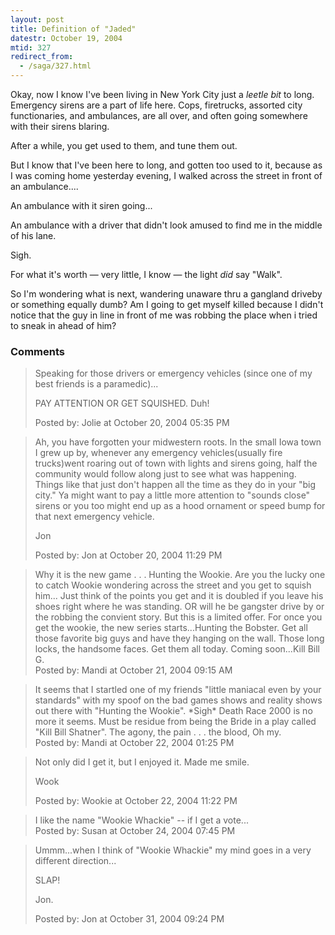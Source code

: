 ```yaml
---
layout: post
title: Definition of "Jaded"
datestr: October 19, 2004
mtid: 327
redirect_from:
  - /saga/327.html
---
```


Okay,  now I know I've been living in New York City just a *leetle bit* to long.  Emergency sirens are a part of life here.  Cops, firetrucks, assorted city functionaries, and ambulances, are all over, and often going somewhere with their sirens blaring.

After a while, you get used to them, and tune them out.

But I know that I've been here to long, and gotten too used to it, because as I was coming home yesterday evening, I walked across the street in front of an ambulance....

An ambulance with it siren going...

An ambulance with a driver that didn't look amused to find me in the middle of his lane.

Sigh.

For what it's worth &mdash; very little, I know &mdash; the light *did* say "Walk".

So I'm wondering what is next, wandering unaware thru a gangland driveby or something equally dumb?  Am I going to get myself killed because I didn't notice that the guy in line in front of me was robbing the place when i tried to sneak in ahead of him?

### Comments

<blockquote>
Speaking for those drivers or emergency vehicles (since one of my best friends is a paramedic)...

PAY ATTENTION OR GET SQUISHED.  Duh!
<div class="comment-meta">Posted by: Jolie at October 20, 2004 05:35 PM</div> </blockquote>

<blockquote>
Ah, you have forgotten your midwestern roots.  In the small Iowa town I grew up by, whenever any emergency vehicles(usually fire trucks)went roaring out of town with lights and sirens going, half the community would follow along just to see what was happening.  Things like that just don't happen all the time as they do in your "big city."  Ya might want to pay a little more attention to "sounds close" sirens or you too might end up as a hood ornament or speed bump for that next emergency vehicle.

Jon<br />

<div class="comment-meta">Posted by: Jon at October 20, 2004 11:29 PM</div> </blockquote>

<blockquote>
Why it is the new game . . . Hunting the Wookie.  Are you the lucky one to catch Wookie wondering across the street and you get to squish him... Just think of the points you get and it is doubled if you leave his shoes right where he was standing. OR will he be gangster drive by or the robbing the convient story. But this is a limited offer.  For once you get the wookie, the new series starts...Hunting the Bobster. Get all those favorite big guys and have they hanging on the wall. Those long locks, the handsome faces.  Get them all today.  Coming soon...Kill Bill G. 
<div class="comment-meta">Posted by: Mandi at October 21, 2004 09:15 AM</div> </blockquote>

<blockquote>
It seems that I startled one of my friends "little maniacal even by your standards" with my spoof on the bad games shows and reality shows out there with "Hunting the Wookie".  *Sigh* Death Race 2000 is no more it seems. Must be residue from being the Bride in a play called "Kill Bill Shatner".  The agony, the pain . . . the blood, Oh my. 
<div class="comment-meta">Posted by: Mandi at October 22, 2004 01:25 PM</div> </blockquote>

<blockquote>
Not only did I get it, but I enjoyed it.  Made me smile.

Wook
<div class="comment-meta">Posted by: Wookie at October 22, 2004 11:22 PM</div> </blockquote>

<blockquote>
I like the name "Wookie Whackie" -- if I get a vote... 
<div class="comment-meta">Posted by: Susan at October 24, 2004 07:45 PM</div> </blockquote>

<blockquote>
Ummm...when I think of "Wookie Whackie" my mind goes in a very different direction...

SLAP!

Jon.<br />

<div class="comment-meta">Posted by: Jon at October 31, 2004 09:24 PM</div> </blockquote>

